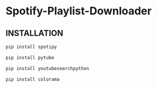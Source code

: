 # Spotify-Playlist-Downloader

## INSTALLATION
```bash
pip install spotipy
```
```bash
pip install pytube
```
```bash
pip install youtubesearchpython
```
```bash
pip install colorama
```
